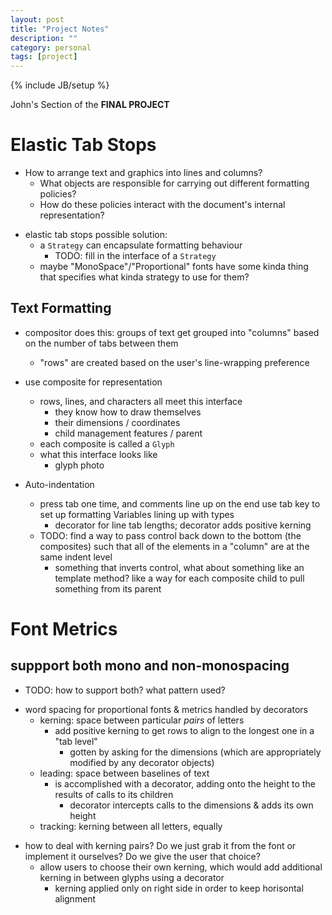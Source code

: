```yaml
---
layout: post 
title: "Project Notes" 
description: "" 
category: personal
tags: [project] 
--- 
```

{% include JB/setup %}

John's Section of the __FINAL PROJECT__

# Elastic Tab Stops

* How to arrange text and graphics into lines and columns? 
  - What objects are responsible for carrying out different formatting
    policies?
  - How do these policies interact with the document's internal
    representation?
- elastic tab stops possible solution: 
    - a `Strategy` can encapsulate formatting behaviour
      * TODO: fill in the interface of a `Strategy`
  - maybe "MonoSpace"/"Proportional" fonts have some kinda thing that
    specifies what kinda strategy to use for them? 

## Text Formatting

* compositor does this: groups of text get grouped into "columns" based
  on the number of tabs between them 
  - "rows" are created based on the user's line-wrapping
    preference

* use composite for representation 
  - rows, lines, and characters all meet this interface
    * they know how to draw themselves
    * their dimensions / coordinates
    * child management features / parent
  - each composite is called a `Glyph`
  - what this interface looks like
    - glyph photo
* Auto-indentation
  - press tab one time, and comments line up on the end use tab key to
    set up formatting Variables lining up with types
    * decorator for line tab lengths; decorator adds positive kerning
  - TODO: find a way to pass control back down to the bottom (the
    composites) such that all of the elements in a "column" are at the
same indent level
    - something that inverts control, what about something like an
      template method? like a way for each composite child to pull
something from its parent

# Font Metrics

## suppport both mono and non-monospacing
  * TODO: how to support both? what pattern used?
  - word spacing for proportional fonts & metrics handled by decorators
    * kerning: space between particular *pairs* of letters
      - add positive kerning to get rows to align to the longest one in
        a "tab level"
        - gotten by asking for the dimensions (which are appropriately
          modified by any decorator objects)
    * leading: space between baselines of text
      - is accomplished with a decorator, adding onto the height to the
        results of calls to its children
        - decorator intercepts calls to the dimensions & adds its own
          height
    * tracking: kerning between all letters, equally

* how to deal with kerning pairs? Do we just grab it from the font or
  implement it ourselves? Do we give the user that choice? 
  - allow users to choose their own kerning, which would add additional
    kerning in between glyphs using a decorator
    * kerning applied only on right side in order to keep horisontal
      alignment
